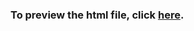 ### **To preview the html file, click [here](https://htmlpreview.github.io/?https://github.com/hi-jason/418/blob/master/Homework%20-3/Jason_-_418_-_Homework_3.html).**


